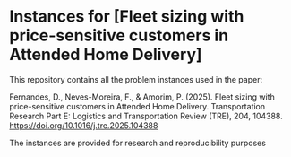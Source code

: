# Instances for [Fleet sizing with price-sensitive customers in Attended Home Delivery]

This repository contains all the problem instances used in the paper:

Fernandes, D., Neves-Moreira, F., & Amorim, P. (2025). Fleet sizing with price-sensitive customers in Attended Home Delivery. Transportation Research Part E: Logistics and Transportation Review (TRE), 204, 104388. https://doi.org/10.1016/j.tre.2025.104388

The instances are provided for research and reproducibility purposes
